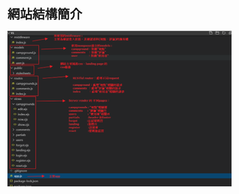 # 網站結構簡介
![image](https://github.com/s88037z/web-develop/blob/master/interview_demo/websiteDemo_Taiwanfan/v1/demoWeb_structure_edit.png)
